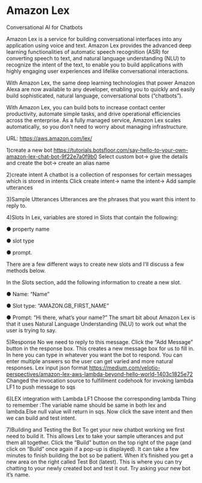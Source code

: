# Amazon Lex

Conversational AI for Chatbots

Amazon Lex is a service for building conversational interfaces into any application using voice and text. 
Amazon Lex provides the advanced deep learning functionalities of automatic speech recognition (ASR) for converting speech to text, and natural language understanding (NLU) to recognize the intent of the text, to enable you to build applications with highly engaging user experiences and lifelike conversational interactions. 

With Amazon Lex, the same deep learning technologies that power Amazon Alexa are now available to any developer, enabling you to quickly and easily build sophisticated, natural language, conversational bots (“chatbots”).

With Amazon Lex, you can build bots to increase contact center productivity, automate simple tasks, and drive operational efficiencies across the enterprise. As a fully managed service, Amazon Lex scales automatically, so you don’t need to worry about managing infrastructure.

URL: https://aws.amazon.com/lex/

1)create a new bot
https://tutorials.botsfloor.com/say-hello-to-your-own-amazon-lex-chat-bot-9f22e7a0f9b0
Select custom bot→ give the details and create the bot→ create an alias name

2)create intent
A chatbot is a collection of responses for certain messages which is stored in intents
Click create intent→ name the intent→ Add sample utterances

3)Sample Utterances
Utterances are the phrases that you want this intent to reply to.

4)Slots In Lex, variables are stored in Slots that contain the following:

● property name 

● slot type 

● prompt. 

There are a few different ways to create new slots and I’ll discuss a few methods below.

In the Slots section, add the following information to create a new slot. 

● Name: “Name” 

● Slot type: “AMAZON.GB_FIRST_NAME” 

● Prompt: “Hi there, what’s your name?” The smart bit about Amazon Lex is that it uses Natural Language Understanding (NLU) to work out what the user is trying to say.

5)Response No we need to reply to this message. Click the “Add Message” button in the response box. This creates a new message box for us to fill in.
In here you can type in whatever you want the bot to respond. You can enter multiple answers so the user can get varied and more natural responses.
Lex input json format
https://medium.com/velotio-perspectives/amazon-lex-aws-lambda-beyond-hello-world-1403c1825e72
Changed the invocation source to fulfillment codehook for invoking lambda LF1 to push message to sqs

6)LEX integration with Lambda LF1
Choose the corresponding lambda
Thing to remember :The variable name should be same in both lex and lambda.Else null value will return in sqs.
Now click the save intent and then we can build and test intent.

7)Building and Testing the Bot To get your new chatbot working we first need to build it. This allows Lex to take your sample utterances and put them all together. Click the “Build” button on the top right of the page (and click on “Build” once again if a pop-up is displayed). It can take a few minutes to finish building the bot so be patient. When it’s finished you get a new area on the right called Test Bot (latest). This is where you can try chatting to your newly created bot and test it out. Try asking your new bot it’s name.
